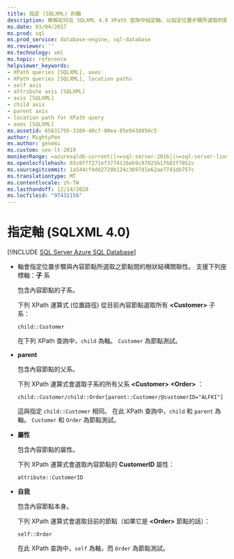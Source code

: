 ```yaml
---
title: 指定 (SQLXML) 的軸
description: 瞭解如何在 SQLXML 4.0 XPath 查詢中指定軸，以指定位置步驟所選取的節點與內容節點之間的樹狀結構關聯性。
ms.date: 03/04/2017
ms.prod: sql
ms.prod_service: database-engine, sql-database
ms.reviewer: ''
ms.technology: xml
ms.topic: reference
helpviewer_keywords:
- XPath queries [SQLXML], axes
- XPath queries [SQLXML], location paths
- self axis
- attribute axis [SQLXML]
- axis [SQLXML]
- child axis
- parent axis
- location path for XPath query
- axes [SQLXML]
ms.assetid: 65631795-3389-40cf-90ea-85e9438956c5
author: MightyPen
ms.author: genemi
ms.custom: seo-lt-2019
monikerRange: =azuresqldb-current||>=sql-server-2016||>=sql-server-linux-2017||=azuresqldb-mi-current
ms.openlocfilehash: 03c0fff271ef3774116eb9c97025b1f602f7852c
ms.sourcegitcommit: 1a544cf4dd2720b124c3697d1e62ae7741db757c
ms.translationtype: MT
ms.contentlocale: zh-TW
ms.lasthandoff: 12/14/2020
ms.locfileid: "97431156"
---
```

# <a name="specifying-an-axis-sqlxml-40"></a>指定軸 (SQLXML 4.0)
[!INCLUDE [SQL Server Azure SQL Database](../../../includes/applies-to-version/sql-asdb.md)]
    
-   軸會指定位置步驟與內容節點所選取之節點間的樹狀結構關聯性。 支援下列座標軸：**子** 系  
  
     包含內容節點的子系。  
  
     下列 XPath 運算式 (位置路徑) 從目前內容節點選取所有 **\<Customer>** 子系：  
  
    ```  
    child::Customer  
    ```  
  
     在下列 XPath 查詢中，`child` 為軸。 `Customer` 為節點測試。  
  
-   **parent**  
  
     包含內容節點的父系。  
  
     下列 XPath 運算式會選取子系的所有父系 **\<Customer>** **\<Order>** ：  
  
    ```  
    child::Customer/child::Order[parent::Customer/@customerID="ALFKI"]  
    ```  
  
     這與指定 `child::Customer` 相同。 在此 XPath 查詢中，`child` 和 `parent` 為軸。 `Customer` 和 `Order` 為節點測試。  
  
-   **屬性**  
  
     包含內容節點的屬性。  
  
     下列 XPath 運算式會選取內容節點的 **CustomerID** 屬性：  
  
    ```  
    attribute::CustomerID  
    ```  
  
-   **自我**  
  
     包含內容節點本身。  
  
     下列 XPath 運算式會選取目前的節點（如果它是 **\<Order>** 節點的話）：  
  
    ```  
    self::Order  
    ```  
  
     在此 XPath 查詢中，`self` 為軸，而 `Order` 為節點測試。  
  
  
